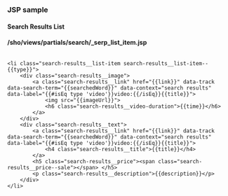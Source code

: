 
<div class="jsp-partial-annotation-container"><h3 class="jsp-partial-annotation jsp-partial-annotation--header">JSP sample</h3><h4 class="jsp-partial-annotation jsp-partial-annotation--name">Search Results List</h4><h4 class="jsp-partial-annotation jsp-partial-annotation--exports">/sho/views/partials/search/_serp_list_item.jsp</h4></div>

```

<li class="search-results__list-item search-results__list-item--{{type}}">
	<div class="search-results__image">
		<a class="search-results__link" href="{{link}}" data-track data-search-term="{{searchedWord}}" data-context="search results" data-label="{{#isEq type 'video'}}video:{{/isEq}}{{title}}">
			<img src="{{imageUrl}}">
			<h6 class="search-results__video-duration">{{time}}</h6>
		</a>
	</div>
	<div class="search-results__text">
		<a class="search-results__link" href="{{link}}" data-track data-search-term="{{searchedWord}}" data-context="search results" data-label="{{#isEq type 'video'}}video:{{/isEq}}{{title}}">
			<h4 class="search-results__title">{{title}}</h4>
		</a>
		<h5 class="search-results__price"><span class="search-results__price--sale"></span> </h5>
		<p class="search-results__description">{{description}}</p>
	</div>
</li>
```
